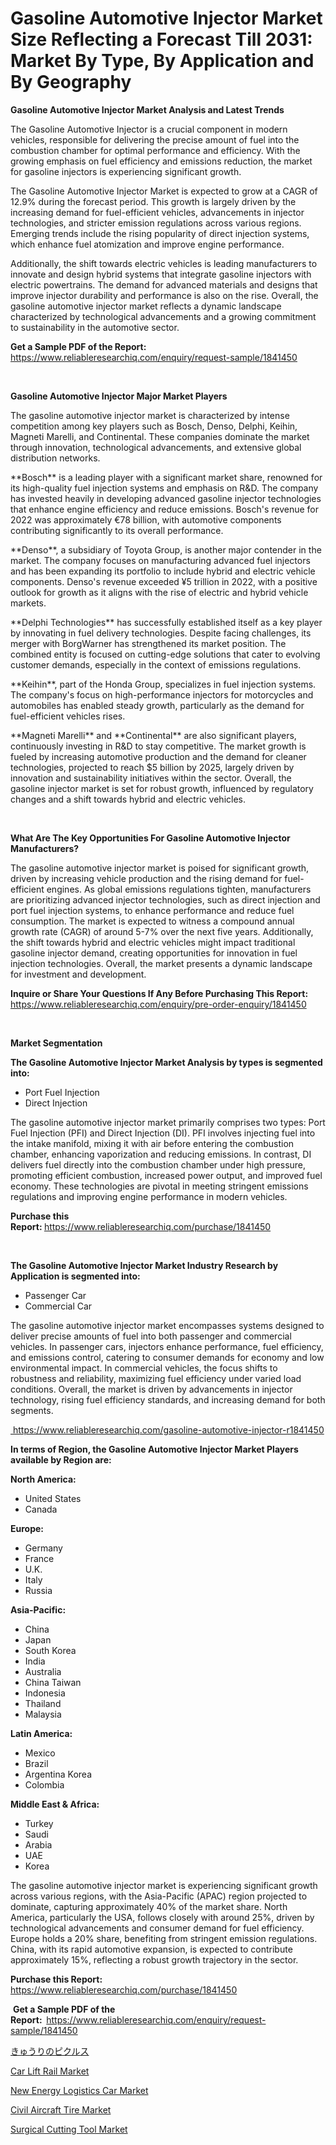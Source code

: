<p><h1>Gasoline Automotive Injector Market Size Reflecting a Forecast Till 2031: Market By Type, By Application and By Geography</h1></p><p><strong>Gasoline Automotive Injector Market Analysis and Latest Trends</strong></p>
<p><p>The Gasoline Automotive Injector is a crucial component in modern vehicles, responsible for delivering the precise amount of fuel into the combustion chamber for optimal performance and efficiency. With the growing emphasis on fuel efficiency and emissions reduction, the market for gasoline injectors is experiencing significant growth.</p><p>The Gasoline Automotive Injector Market is expected to grow at a CAGR of 12.9% during the forecast period. This growth is largely driven by the increasing demand for fuel-efficient vehicles, advancements in injector technologies, and stricter emission regulations across various regions. Emerging trends include the rising popularity of direct injection systems, which enhance fuel atomization and improve engine performance.</p><p>Additionally, the shift towards electric vehicles is leading manufacturers to innovate and design hybrid systems that integrate gasoline injectors with electric powertrains. The demand for advanced materials and designs that improve injector durability and performance is also on the rise. Overall, the gasoline automotive injector market reflects a dynamic landscape characterized by technological advancements and a growing commitment to sustainability in the automotive sector.</p></p>
<p><strong>Get a Sample PDF of the Report:&nbsp;</strong> <a href="https://www.reliableresearchiq.com/enquiry/request-sample/1841450?utm_campaign=101&utm_medium=2&utm_source=Github&utm_content=ia&utm_term=04112024&utm_id=gasoline-automotive-injector">https://www.reliableresearchiq.com/enquiry/request-sample/1841450</a></p>
<p>&nbsp;</p>
<p><strong>Gasoline Automotive Injector Major Market Players</strong></p>
<p><p>The gasoline automotive injector market is characterized by intense competition among key players such as Bosch, Denso, Delphi, Keihin, Magneti Marelli, and Continental. These companies dominate the market through innovation, technological advancements, and extensive global distribution networks.</p><p>**Bosch** is a leading player with a significant market share, renowned for its high-quality fuel injection systems and emphasis on R&D. The company has invested heavily in developing advanced gasoline injector technologies that enhance engine efficiency and reduce emissions. Bosch's revenue for 2022 was approximately €78 billion, with automotive components contributing significantly to its overall performance.</p><p>**Denso**, a subsidiary of Toyota Group, is another major contender in the market. The company focuses on manufacturing advanced fuel injectors and has been expanding its portfolio to include hybrid and electric vehicle components. Denso's revenue exceeded ¥5 trillion in 2022, with a positive outlook for growth as it aligns with the rise of electric and hybrid vehicle markets.</p><p>**Delphi Technologies** has successfully established itself as a key player by innovating in fuel delivery technologies. Despite facing challenges, its merger with BorgWarner has strengthened its market position. The combined entity is focused on cutting-edge solutions that cater to evolving customer demands, especially in the context of emissions regulations.</p><p>**Keihin**, part of the Honda Group, specializes in fuel injection systems. The company's focus on high-performance injectors for motorcycles and automobiles has enabled steady growth, particularly as the demand for fuel-efficient vehicles rises.</p><p>**Magneti Marelli** and **Continental** are also significant players, continuously investing in R&D to stay competitive. The market growth is fueled by increasing automotive production and the demand for cleaner technologies, projected to reach $5 billion by 2025, largely driven by innovation and sustainability initiatives within the sector. Overall, the gasoline injector market is set for robust growth, influenced by regulatory changes and a shift towards hybrid and electric vehicles.</p></p>
<p>&nbsp;</p>
<p><strong>What Are The Key Opportunities For Gasoline Automotive Injector Manufacturers?</strong></p>
<p><p>The gasoline automotive injector market is poised for significant growth, driven by increasing vehicle production and the rising demand for fuel-efficient engines. As global emissions regulations tighten, manufacturers are prioritizing advanced injector technologies, such as direct injection and port fuel injection systems, to enhance performance and reduce fuel consumption. The market is expected to witness a compound annual growth rate (CAGR) of around 5-7% over the next five years. Additionally, the shift towards hybrid and electric vehicles might impact traditional gasoline injector demand, creating opportunities for innovation in fuel injection technologies. Overall, the market presents a dynamic landscape for investment and development.</p></p>
<p><strong>Inquire or Share Your Questions If Any Before Purchasing This Report:</strong> <a href="https://www.reliableresearchiq.com/enquiry/pre-order-enquiry/1841450?utm_campaign=101&utm_medium=2&utm_source=Github&utm_content=ia&utm_term=04112024&utm_id=gasoline-automotive-injector">https://www.reliableresearchiq.com/enquiry/pre-order-enquiry/1841450</a></p>
<p>&nbsp;</p>
<p><strong>Market Segmentation</strong></p>
<p><strong>The Gasoline Automotive Injector Market Analysis by types is segmented into:</strong></p>
<p><ul><li>Port Fuel Injection</li><li>Direct Injection</li></ul></p>
<p><p>The gasoline automotive injector market primarily comprises two types: Port Fuel Injection (PFI) and Direct Injection (DI). PFI involves injecting fuel into the intake manifold, mixing it with air before entering the combustion chamber, enhancing vaporization and reducing emissions. In contrast, DI delivers fuel directly into the combustion chamber under high pressure, promoting efficient combustion, increased power output, and improved fuel economy. These technologies are pivotal in meeting stringent emissions regulations and improving engine performance in modern vehicles.</p></p>
<p><strong>Purchase this Report:&nbsp;</strong><a href="https://www.reliableresearchiq.com/purchase/1841450?utm_campaign=101&utm_medium=2&utm_source=Github&utm_content=ia&utm_term=04112024&utm_id=gasoline-automotive-injector">https://www.reliableresearchiq.com/purchase/1841450</a></p>
<p>&nbsp;</p>
<p><strong>The Gasoline Automotive Injector Market Industry Research by Application is segmented into:</strong></p>
<p><ul><li>Passenger Car</li><li>Commercial Car</li></ul></p>
<p><p>The gasoline automotive injector market encompasses systems designed to deliver precise amounts of fuel into both passenger and commercial vehicles. In passenger cars, injectors enhance performance, fuel efficiency, and emissions control, catering to consumer demands for economy and low environmental impact. In commercial vehicles, the focus shifts to robustness and reliability, maximizing fuel efficiency under varied load conditions. Overall, the market is driven by advancements in injector technology, rising fuel efficiency standards, and increasing demand for both segments.</p></p>
<p><a href="https://www.reliableresearchiq.com/gasoline-automotive-injector-r1841450?utm_campaign=101&utm_medium=2&utm_source=Github&utm_content=ia&utm_term=04112024&utm_id=gasoline-automotive-injector">&nbsp;https://www.reliableresearchiq.com/gasoline-automotive-injector-r1841450</a></p>
<p><strong>In terms of Region, the Gasoline Automotive Injector Market Players available by Region are:</strong></p>
<p>
    <p> <strong> North America: </strong>
        <ul>
            <li>United States</li>
            <li>Canada</li>
        </ul>
        </p> 
    <p> <strong> Europe: </strong>
        <ul>
            <li>Germany</li>
            <li>France</li>
            <li>U.K.</li>
            <li>Italy</li>
            <li>Russia</li>
        </ul>
        </p> 
    <p> <strong> Asia-Pacific: </strong>
        <ul>
            <li>China</li>
            <li>Japan</li>
            <li>South Korea</li>
            <li>India</li>
            <li>Australia</li>
            <li>China Taiwan</li>
            <li>Indonesia</li>
            <li>Thailand</li>
            <li>Malaysia</li>
        </ul>
        </p> 
    <p> <strong> Latin America: </strong>
        <ul>
            <li>Mexico</li>
            <li>Brazil</li>
            <li>Argentina Korea</li>
            <li>Colombia</li>
        </ul>
        </p> 
    <p> <strong> Middle East & Africa: </strong>
        <ul>
            <li>Turkey</li>
            <li>Saudi</li>
            <li>Arabia</li>
            <li>UAE</li>
            <li>Korea</li>
        </ul>
    </p>
    </p>
<p><p>The gasoline automotive injector market is experiencing significant growth across various regions, with the Asia-Pacific (APAC) region projected to dominate, capturing approximately 40% of the market share. North America, particularly the USA, follows closely with around 25%, driven by technological advancements and consumer demand for fuel efficiency. Europe holds a 20% share, benefiting from stringent emission regulations. China, with its rapid automotive expansion, is expected to contribute approximately 15%, reflecting a robust growth trajectory in the sector.</p></p>
<p><strong>Purchase this Report: </strong><a href="https://www.reliableresearchiq.com/purchase/1841450?utm_campaign=101&utm_medium=2&utm_source=Github&utm_content=ia&utm_term=04112024&utm_id=gasoline-automotive-injector">https://www.reliableresearchiq.com/purchase/1841450</a></p>
<p>&nbsp;<strong>Get a Sample PDF of the Report:&nbsp;&nbsp;</strong><a href="https://www.reliableresearchiq.com/enquiry/request-sample/1841450?utm_campaign=101&utm_medium=2&utm_source=Github&utm_content=ia&utm_term=04112024&utm_id=gasoline-automotive-injector">https://www.reliableresearchiq.com/enquiry/request-sample/1841450</a></p>
<p><strong></strong></p>
<p><p><a href="https://github.com/lababdou/Market-Research-Report-List-6/blob/main/311444922090.md?utm_campaign=101&utm_medium=2&utm_source=Github&utm_content=ia&utm_term=04112024&utm_id=gasoline-automotive-injector">きゅうりのピクルス</a></p><p><a href="https://github.com/cleora2ime/Market-Research-Report-List-1/blob/main/car-lift-rail-market.md?utm_campaign=101&utm_medium=2&utm_source=Github&utm_content=ia&utm_term=04112024&utm_id=gasoline-automotive-injector">Car Lift Rail Market</a></p><p><a href="https://github.com/ellenqyqdyches/Market-Research-Report-List-1/blob/main/new-energy-logistics-car-market.md?utm_campaign=101&utm_medium=2&utm_source=Github&utm_content=ia&utm_term=04112024&utm_id=gasoline-automotive-injector">New Energy Logistics Car Market</a></p><p><a href="https://github.com/azucena6lzcou/Market-Research-Report-List-1/blob/main/civil-aircraft-tire-market.md?utm_campaign=101&utm_medium=2&utm_source=Github&utm_content=ia&utm_term=04112024&utm_id=gasoline-automotive-injector">Civil Aircraft Tire Market</a></p><p><a href="https://issuu.com/reportprime-2/docs/surgical-cutting-tool-market-size-2_cd0f62fb046962?utm_campaign=101&utm_medium=2&utm_source=Github&utm_content=ia&utm_term=04112024&utm_id=gasoline-automotive-injector">Surgical Cutting Tool Market</a></p></p>